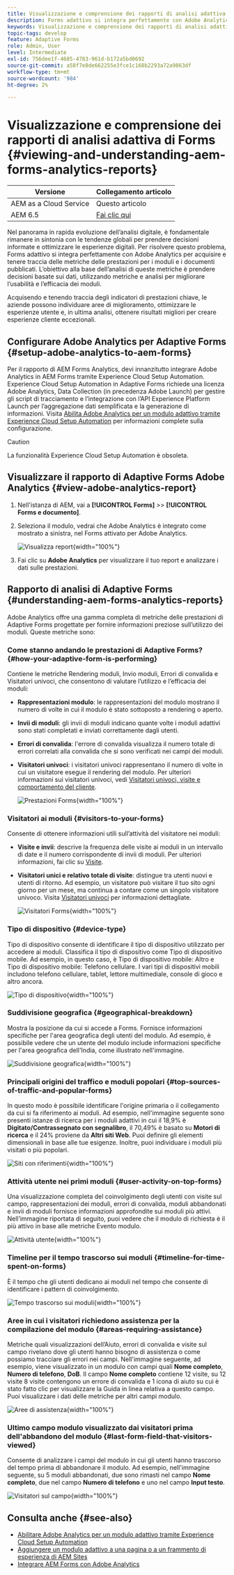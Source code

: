 ```yaml
---
title: Visualizzazione e comprensione dei rapporti di analisi adattiva di Forms
description: Forms adattivo si integra perfettamente con Adobe Analytics per acquisire e tenere traccia delle metriche delle prestazioni per i moduli e i documenti pubblicati.
keywords: Visualizzazione e comprensione dei rapporti di analisi adattiva di Forms, dei rapporti di analisi di Adobe e di analisi di Forms
topic-tags: develop
feature: Adaptive Forms
role: Admin, User
level: Intermediate
exl-id: 756dee1f-4685-4783-961d-b172a5bd0692
source-git-commit: a58f7e8de662255e3fce1c168b2293a72a9863df
workflow-type: tm+mt
source-wordcount: '984'
ht-degree: 2%

---
```


# Visualizzazione e comprensione dei rapporti di analisi adattiva di Forms {#viewing-and-understanding-aem-forms-analytics-reports}

| Versione | Collegamento articolo |
| -------- | ---------------------------- |
| AEM as a Cloud Service | Questo articolo |
| AEM 6.5 | [Fai clic qui](https://experienceleague.adobe.com/docs/experience-manager-65/forms/integrate-aem-forms-with-experience-cloud-solutions/view-understand-aem-forms-analytics-reports.html?lang=it) |

Nel panorama in rapida evoluzione dell’analisi digitale, è fondamentale rimanere in sintonia con le tendenze globali per prendere decisioni informate e ottimizzare le esperienze digitali. Per risolvere questo problema, Forms adattivo si integra perfettamente con Adobe Analytics per acquisire e tenere traccia delle metriche delle prestazioni per i moduli e i documenti pubblicati. L’obiettivo alla base dell’analisi di queste metriche è prendere decisioni basate sui dati, utilizzando metriche e analisi per migliorare l’usabilità e l’efficacia dei moduli.

Acquisendo e tenendo traccia degli indicatori di prestazioni chiave, le aziende possono individuare aree di miglioramento, ottimizzare le esperienze utente e, in ultima analisi, ottenere risultati migliori per creare esperienze cliente eccezionali.

## Configurare Adobe Analytics per Adaptive Forms {#setup-adobe-analytics-to-aem-forms}

Per il rapporto di AEM Forms Analytics, devi innanzitutto integrare Adobe Analytics in AEM Forms tramite Experience Cloud Setup Automation. Experience Cloud Setup Automation in Adaptive Forms richiede una licenza Adobe Analytics, Data Collection (in precedenza Adobe Launch) per gestire gli script di tracciamento e l’integrazione con l’API Experience Platform Launch per l’aggregazione dati semplificata e la generazione di informazioni. Visita [Abilita Adobe Analytics per un modulo adattivo tramite Experience Cloud Setup Automation](/help/forms/enable-adobe-analytics-adaptive-form-using-experience-cloud-setup-automation.md) per informazioni complete sulla configurazione.

>[!CAUTION]
>
>La funzionalità Experience Cloud Setup Automation è obsoleta.


## Visualizzare il rapporto di Adaptive Forms Adobe Analytics {#view-adobe-analytics-report}

1. Nell&#39;istanza di AEM, vai a **[!UICONTROL Forms]** >> **[!UICONTROL Forms e documento]**.
1. Seleziona il modulo, vedrai che Adobe Analytics è integrato come mostrato a sinistra, nel Forms attivato per Adobe Analytics.

   ![Visualizza report](assets/activ-aa.png){width="100%"}

1. Fai clic su **Adobe Analytics** per visualizzare il tuo report e analizzare i dati sulle prestazioni.

## Rapporto di analisi di Adaptive Forms {#understanding-aem-forms-analytics-reports}

Adobe Analytics offre una gamma completa di metriche delle prestazioni di Adaptive Forms progettate per fornire informazioni preziose sull’utilizzo dei moduli. Queste metriche sono:

### **Come stanno andando le prestazioni di Adaptive Forms?** {#how-your-adaptive-form-is-performing}

Contiene le metriche Rendering moduli, Invio moduli, Errori di convalida e Visitatori univoci, che consentono di valutare l’utilizzo e l’efficacia dei moduli:

* **Rappresentazioni modulo**: le rappresentazioni del modulo mostrano il numero di volte in cui il modulo è stato sottoposto a rendering o aperto.

* **Invii di moduli**: gli invii di moduli indicano quante volte i moduli adattivi sono stati completati e inviati correttamente dagli utenti.

* **Errori di convalida**: l&#39;errore di convalida visualizza il numero totale di errori correlati alla convalida che si sono verificati nei campi dei moduli.

* **Visitatori univoci**: i visitatori univoci rappresentano il numero di volte in cui un visitatore esegue il rendering del modulo. Per ulteriori informazioni sui visitatori univoci, vedi [Visitatori univoci, visite e comportamento del cliente](https://experienceleague.adobe.com/docs/analytics/components/metrics/visits.html?lang=it).

  ![Prestazioni Forms](assets/forms-performance.png){width="100%"}

### **Visitatori ai moduli** {#visitors-to-your-forms}

Consente di ottenere informazioni utili sull’attività del visitatore nei moduli:

* **Visite e invii**: descrive la frequenza delle visite ai moduli in un intervallo di date e il numero corrispondente di invii di moduli. Per ulteriori informazioni, fai clic su [Visite](https://experienceleague.adobe.com/docs/analytics/components/metrics/visits.html?lang=it).
* **Visitatori unici e relativo totale di visite**: distingue tra utenti nuovi e utenti di ritorno. Ad esempio, un visitatore può visitare il tuo sito ogni giorno per un mese, ma continua a contare come un singolo visitatore univoco. Visita [Visitatori univoci](https://experienceleague.adobe.com/docs/analytics/components/metrics/unique-visitors.html?lang=it) per informazioni dettagliate.

  ![Visitatori Forms](assets/forms-visitors.png){width="100%"}

### **Tipo di dispositivo** {#device-type}

Tipo di dispositivo consente di identificare il tipo di dispositivo utilizzato per accedere ai moduli. Classifica il tipo di dispositivo come Tipo di dispositivo mobile. Ad esempio, in questo caso, è Tipo di dispositivo mobile: Altro e Tipo di dispositivo mobile: Telefono cellulare. I vari tipi di dispositivi mobili includono telefono cellulare, tablet, lettore multimediale, console di gioco e altro ancora.

![Tipo di dispositivo](assets/device-type.png){width="100%"}

### **Suddivisione geografica** {#geographical-breakdown}

Mostra la posizione da cui si accede a Forms. Fornisce informazioni specifiche per l&#39;area geografica degli utenti del modulo. Ad esempio, è possibile vedere che un utente del modulo include informazioni specifiche per l&#39;area geografica dell&#39;India, come illustrato nell&#39;immagine.

![Suddivisione geografica](assets/geographical-breakdown.png){width="100%"}

### **Principali origini del traffico e moduli popolari** {#top-sources-of-traffic-and-popular-forms}

In questo modo è possibile identificare l&#39;origine primaria o il collegamento da cui si fa riferimento ai moduli. Ad esempio, nell&#39;immagine seguente sono presenti istanze di ricerca per i moduli adattivi in cui il 18,9% è **Digitato/Contrassegnato con segnalibro**, il 70,49% è basato su **Motori di ricerca** e il 24% proviene da **Altri siti Web**. Puoi definire gli elementi dimensionali in base alle tue esigenze. Inoltre, puoi individuare i moduli più visitati o più popolari.

![Siti con riferimenti](assets/referred-sites.png){width="100%"}

### **Attività utente nei primi moduli** {#user-activity-on-top-forms}

Una visualizzazione completa del coinvolgimento degli utenti con visite sul campo, rappresentazioni dei moduli, errori di convalida, moduli abbandonati e invii di moduli fornisce informazioni approfondite sui moduli più attivi. Nell’immagine riportata di seguito, puoi vedere che il modulo di richiesta è il più attivo in base alle metriche Evento modulo.

![Attività utente](assets/user-activity.png){width="100%"}

### **Timeline per il tempo trascorso sui moduli** {#timeline-for-time-spent-on-forms}

È il tempo che gli utenti dedicano ai moduli nel tempo che consente di identificare i pattern di coinvolgimento.

![Tempo trascorso sui moduli](assets/time-spent-on-forms.png){width="100%"}

### **Aree in cui i visitatori richiedono assistenza per la compilazione del modulo** {#areas-requiring-assistance}

Metriche quali visualizzazioni dell’Aiuto, errori di convalida e visite sul campo rivelano dove gli utenti hanno bisogno di assistenza o come possiamo tracciare gli errori nei campi. Nell&#39;immagine seguente, ad esempio, viene visualizzato in un modulo con campi quali **Nome completo**, **Numero di telefono**, **DoB**. Il campo **Nome completo** contiene 12 visite, su 12 visite 8 visite contengono un errore di convalida e 1 icona di aiuto su cui è stato fatto clic per visualizzare la Guida in linea relativa a questo campo. Puoi visualizzare i dati delle metriche per altri campi modulo.

![Aree di assistenza](assets/assisting-areas.png){width="100%"}

### **Ultimo campo modulo visualizzato dai visitatori prima dell&#39;abbandono del modulo** {#last-form-field-that-visitors-viewed}

Consente di analizzare i campi del modulo in cui gli utenti hanno trascorso del tempo prima di abbandonare il modulo. Ad esempio, nell&#39;immagine seguente, su 5 moduli abbandonati, due sono rimasti nel campo **Nome completo**, due nel campo **Numero di telefono** e uno nel campo **Input testo**.

![Visitatori sul campo](assets/field-visitors.png){width="100%"}

## Consulta anche {#see-also}

* [Abilitare Adobe Analytics per un modulo adattivo tramite Experience Cloud Setup Automation](/help/forms/enable-adobe-analytics-adaptive-form-using-experience-cloud-setup-automation.md)
* [Aggiungere un modulo adattivo a una pagina o a un frammento di esperienza di AEM Sites](/help/forms/create-or-add-an-adaptive-form-to-aem-sites-page.md)
* [Integrare AEM Forms con Adobe Analytics](/help/forms/integrate-aem-forms-with-adobe-analytics.md)
